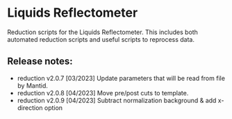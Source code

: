 # Liquids Reflectometer

Reduction scripts for the Liquids Reflectometer. This includes both automated reduction scripts and useful scripts to reprocess data.

## Release notes:

 - reduction v2.0.7 [03/2023] Update parameters that will be read from file by Mantid.
 - reduction v2.0.8 [04/2023] Move pre/post cuts to template.
 - reduction v2.0.9 [04/2023] Subtract normalization background & add x-direction option
 